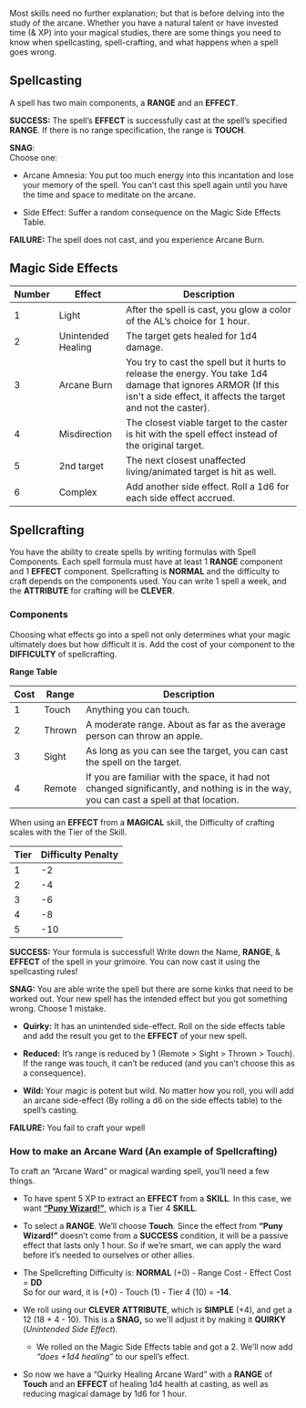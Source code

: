 Most skills need no further explanation; but that is before delving into the study of the arcane. Whether you have a natural talent or have invested time (& XP) into your magical studies, there are some things you need to know when spellcasting, spell-crafting, and what happens when a spell goes wrong.

## Spellcasting

A spell has two main components, a **RANGE** and an **EFFECT**.

**SUCCESS:**
The spell’s **EFFECT** is successfully cast at the spell’s specified **RANGE**. If there is no range specification, the range is **TOUCH**.

**SNAG**:  
Choose one:  
  
- Arcane Amnesia: You put too much energy into this incantation and lose your memory of the spell. You can’t cast this spell again until you have the time and space to meditate on the arcane.  
  
- Side Effect: Suffer a random consequence on the Magic Side Effects Table.  
  
**FAILURE:**
The spell does not cast, and you experience Arcane Burn.

## Magic Side Effects

|**Number**|**Effect**|**Description**|
|---|---|---|
|1|Light|After the spell is cast, you glow a color of the AL’s choice for 1 hour.|
|2|Unintended Healing|The target gets healed for 1d4 damage.|
|3|Arcane Burn|You try to cast the spell but it hurts to release the energy. You take 1d4 damage that ignores ARMOR (If this isn't a side effect, it affects the target and not the caster).|
|4|Misdirection|The closest viable target to the caster is hit with the spell effect instead of the original target.|
|5|2nd target|The next closest unaffected living/animated target is hit as well.|
|6|Complex|Add another side effect. Roll a 1d6 for each side effect accrued.|

## Spellcrafting

You have the ability to create spells by writing formulas with Spell Components. Each spell formula must have at least 1 **RANGE** component and 1 **EFFECT** component. Spellcrafting is **NORMAL** and the difficulty to craft depends on the components used. You can write 1 spell a week, and the **ATTRIBUTE** for crafting will be **CLEVER**.

### Components

Choosing what effects go into a spell not only determines what your magic ultimately does but how difficult it is. Add the cost of your component to the **DIFFICULTY** of spellcrafting.

**Range Table**

|**Cost**|**Range**|**Description**|
|---|---|---|
|1|Touch|Anything you can touch.|
|2|Thrown|A moderate range. About as far as the average person can throw an apple.|
|3|Sight|As long as you can see the target, you can cast the spell on the target.|
|4|Remote|If you are familiar with the space, it had not changed significantly, and nothing is in the way, you can cast a spell at that location.|

When using an **EFFECT** from a **MAGICAL** skill, the Difficulty of crafting scales with the Tier of the Skill.

|**Tier**|**Difficulty Penalty**|
|---|---|
|1|-2|
|2|-4|
|3|-6|
|4|-8|
|5|-10|

**SUCCESS:**
Your formula is successful! Write down the Name, **RANGE**, & **EFFECT** of the spell in your grimoire. You can now cast it using the spellcasting rules!

**SNAG:**
You are able write the spell but there are some kinks that need to be worked out. Your new spell has the intended effect but you got something wrong. Choose 1 mistake.

- **Quirky:** It has an unintended side-effect. Roll on the side effects table and add the result you get to the **EFFECT** of your new spell.
    
- **Reduced:** It’s range is reduced by 1 (Remote > Sight > Thrown > Touch). If the range was touch, it can’t be reduced (and you can’t choose this as a consequence).
    
- **Wild:** Your magic is potent but wild. No matter how you roll, you will add an arcane side-effect (By rolling a d6 on the side effects table) to the spell’s casting.
    

**FAILURE:**
You fail to craft your wpell


### How to make an Arcane Ward (An example of Spellcrafting)

To craft an “Arcane Ward” or magical warding spell, you’ll need a few things.

- To have spent 5 XP to extract an **EFFECT** from a **SKILL**. In this case, we want [**“Puny Wizard!”**](https://www.thatowlguy.com/adventum/xp-shop/tier-4-skills), which is a Tier 4 **SKILL**.
    
- To select a **RANGE**. We’ll choose **Touch**. Since the effect from **“Puny Wizard!”** doesn’t come from a **SUCCESS** condition, it will be a passive effect that lasts only 1 hour. So if we’re smart, we can apply the ward before it’s needed to ourselves or other allies.
    
- The Spellcrefting Difficulty is: **NORMAL** (+0) - Range Cost - Effect Cost = **DD**  
So for our ward, it is (+0) - Touch (1) - Tier 4 (10) = **-14**.
    
- We roll using our **CLEVER** **ATTRIBUTE**, which is **SIMPLE** (+4), and get a 12 (18 + 4 - 10). This is a **SNAG,** so we'll adjust it by making it **QUIRKY** (_Unintended Side Effect_).
    
    - We rolled on the Magic Side Effects table and got a 2. We’ll now add _“does +1d4 healing”_ to our spell’s effect.
        
- So now we have a “Quirky Healing Arcane Ward” with a **RANGE** of **Touch** and an **EFFECT** of healing 1d4 health at casting, as well as reducing magical damage by 1d6 for 1 hour.